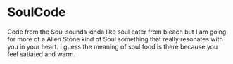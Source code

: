 # SoulCode
Code from the Soul
sounds kinda like soul eater from bleach but
I am going for more of a Allen Stone kind of Soul
something that really resonates with you in your heart.
I guess the meaning of soul food is there because you feel satiated and warm.
